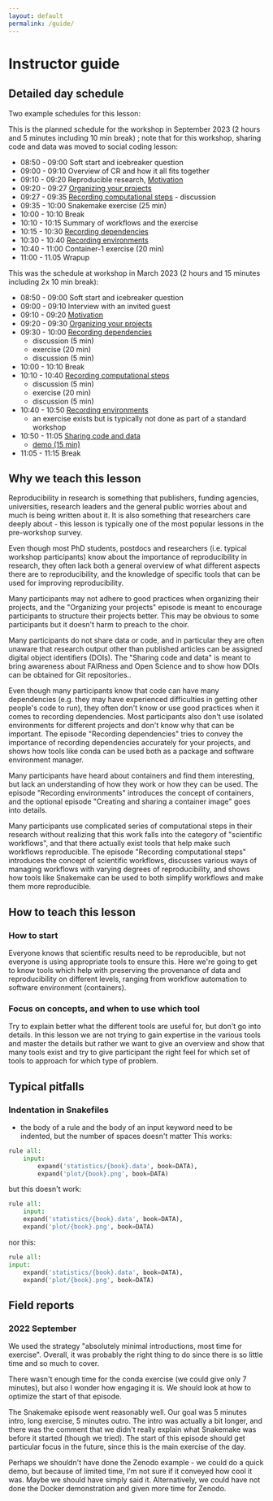 ```yaml
---
layout: default
permalink: /guide/
---
```


# Instructor guide


## Detailed day schedule

Two example schedules for this lesson: 

This is the planned schedule for the workshop in September 2023 (2 hours and 5 minutes including 10 min break) ; note that for this workshop, sharing code and data was moved to social coding lesson:

- 08:50 - 09:00 Soft start and icebreaker question
- 09:00 - 09:10 Overview of CR and how it all fits together
- 09:10 - 09:20 Reproducible research, [Motivation](https://coderefinery.github.io/reproducible-research/motivation/)
- 09:20 - 09:27 [Organizing your projects](https://coderefinery.github.io/reproducible-research/organizing-projects/)
- 09:27 - 09:35 [Recording computational steps](https://coderefinery.github.io/reproducible-research/workflow-management/) - discussion
- 09:35 - 10:00 Snakemake exercise (25 min)
- 10:00 - 10:10 Break
- 10:10 - 10:15 Summary of workflows and the exercise
- 10:15 - 10:30 [Recording dependencies](https://coderefinery.github.io/reproducible-research/dependencies/)
- 10:30 - 10:40 [Recording environments](https://coderefinery.github.io/reproducible-research/environments/)
- 10:40 - 11:00 Container-1 exercise (20 min)
- 11:00 - 11.05 Wrapup

This was the schedule at workshop in March 2023 (2 hours and 15 minutes including 2x 10 min break):

- 08:50 - 09:00 Soft start and icebreaker question
- 09:00 - 09:10 Interview with an invited guest
- 09:10 - 09:20 [Motivation](https://coderefinery.github.io/reproducible-research/motivation/)
- 09:20 - 09:30 [Organizing your projects](https://coderefinery.github.io/reproducible-research/organizing-projects/)
- 09:30 - 10:00 [Recording dependencies](https://coderefinery.github.io/reproducible-research/dependencies/)
   - discussion (5 min)
   - exercise (20 min)
   - discussion (5 min)
- 10:00 - 10:10 Break
- 10:10 - 10:40 [Recording computational steps](https://coderefinery.github.io/reproducible-research/workflow-management/)
   - discussion (5 min)
   - exercise (20 min)
   - discussion (5 min)
- 10:40 - 10:50 [Recording environments](https://coderefinery.github.io/reproducible-research/environments/)
   - an exercise exists but is typically not done as part of a standard workshop
- 10:50 - 11:05 [Sharing code and data](https://coderefinery.github.io/reproducible-research/sharing/)
    - [demo (15 min)](https://coderefinery.github.io/reproducible-research/sharing/#connecting-repositories-to-zenodo)
- 11:05 - 11:15 Break


## Why we teach this lesson

Reproducibility in research is something that publishers, funding agencies, universities,
research leaders and the general public worries about and much is being written about it.
It is also something that researchers care deeply about - this lesson is typically one of the
most popular lessons in the pre-workshop survey.

Even though most PhD students, postdocs and researchers (i.e. typical workshop participants)
know about the importance of reproducibility in research, they often lack both a general
overview of what different aspects there are to reproducibility, and the knowledge of
specific tools that can be used for improving reproducibility.

Many participants may not adhere to good practices when organizing their projects,
and the "Organizing your projects" episode is meant to encourage participants to
structure their projects better. This may be obvious to some participants but it
doesn't harm to preach to the choir.

Many participants do not share data or code, and in particular they are often
unaware that research output other than published articles can be assigned
digital object identifiers (DOIs).
The "Sharing code and data" is meant to bring awareness about FAIRness and Open Science
and to show how DOIs can be obtained for Git repositories..

Even though many participants know that code can have many dependencies (e.g. they
may have experienced difficulties in getting other people's code to run), they
often don't know or use good practices when it comes to recording dependencies.
Most participants also don't use isolated environments for different projects and
don't know why that can be important.
The episode "Recording dependencies" tries to convey the importance of recording
dependencies accurately for your projects, and shows how tools like conda can be
used both as a package and software environment manager.

Many participants have heard about containers and find them interesting, but
lack an understanding of how they work or how they can be used. The episode
"Recording environments" introduces the concept of containers, and the optional
episode "Creating and sharing a container image" goes into details.

Many participants use complicated series of computational steps in their research
without realizing that this work falls into the category of "scientific workflows",
and that there actually exist tools that help make such workflows reproducible.
The episode "Recording computational steps" introduces the concept of scientific
workflows, discusses various ways of managing workflows with varying degrees of
reproducibility, and shows how tools like Snakemake can be used to
both simplify workflows and make them more reproducible.


## How to teach this lesson

### How to start

Everyone knows that scientific results need to be reproducible, but not everyone is using
appropriate tools to ensure this. Here we're going to get to know tools which help with
preserving the provenance of data and reproducibility on different levels, ranging from
workflow automation to software environment (containers).


### Focus on concepts, and when to use which tool

Try to explain better what the different tools are useful for, but don't go
into details.  In this lesson we are not trying to gain expertise in the
various tools and master the details but rather we want to give an overview and
show that many tools exist and try to give participant the right feel for which
set of tools to approach for which type of problem.


## Typical pitfalls

### Indentation in Snakefiles

- the body of a rule and the body of an input keyword need to be indented, but the number of spaces doesn't matter
This works:
```python
rule all:
    input:
        expand('statistics/{book}.data', book=DATA),
        expand('plot/{book}.png', book=DATA)
```
but this doesn't work:
```python
rule all:
    input:
    expand('statistics/{book}.data', book=DATA),
    expand('plot/{book}.png', book=DATA)
```
nor this:
```python
rule all:
input:
    expand('statistics/{book}.data', book=DATA),
    expand('plot/{book}.png', book=DATA)
```


## Field reports

### 2022 September

We used the strategy "absolutely minimal introductions, most time
for exercise".  Overall, it was probably the right thing to do since
there is so little time and so much to cover.

There wasn't enough time for the conda exercise (we could give only 7
minutes), but also I wonder how engaging it is.  We should look at how
to optimize the start of that episode.

The Snakemake episode went reasonably well.  Our goal was 5 minutes
intro, long exercise, 5 minutes outro.  The intro was actually a bit
longer, and there was the comment that we didn't really explain what
Snakemake was before it started (though we tried).  The start of this
episode should get particular focus in the future, since this is the
main exercise of the day.

Perhaps we shouldn't have done the Zenodo example - we could do a
quick demo, but because of limited time, I'm not sure if it conveyed
how cool it was.  Maybe we should have simply said it.  Alternatively,
we could have not done the Docker demonstration and given more time
for Zenodo.
